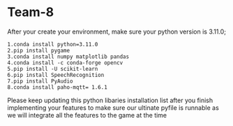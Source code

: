 # Team-8

After your create your environment, make sure your python version is 3.11.0; 
	
	1.conda install python=3.11.0
	2.pip install pygame
	3.conda install numpy matplotlib pandas
	4.conda install -c conda-forge opencv
	5.pip install -U scikit-learn
	6.pip install SpeechRecognition
   	7.pip install PyAudio
    8.conda install paho-mqtt= 1.6.1

Please keep updating this python libaries installation list after you finish implementing your features to make sure our ultinate pyfile is runnable as we will integrate all the features to the game at the time

